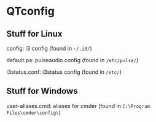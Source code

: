 # QTconfig

## Stuff for Linux
config: i3 config (found in ```~/.i3/```)

default.pa: pulseaudio config (found in ```/etc/pulse/```)

i3status.conf: i3status config (found in ```/etc/```)

## Stuff for Windows
user-aliases.cmd: aliases for cmder (found in ```C:\Program Files\cmder\config\```)
